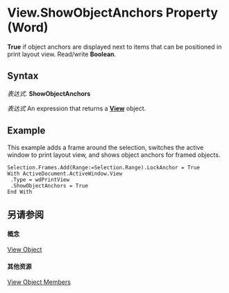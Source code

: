 
# View.ShowObjectAnchors Property (Word)

 **True** if object anchors are displayed next to items that can be positioned in print layout view. Read/write **Boolean**.


## Syntax

 _表达式_. **ShowObjectAnchors**

 _表达式_ An expression that returns a **[View](8bf5b26b-14c0-1985-65b2-3e034360baeb.md)** object.


## Example

This example adds a frame around the selection, switches the active window to print layout view, and shows object anchors for framed objects.


```
Selection.Frames.Add(Range:=Selection.Range).LockAnchor = True 
With ActiveDocument.ActiveWindow.View 
 .Type = wdPrintView 
 .ShowObjectAnchors = True 
End With
```


## 另请参阅


#### 概念


[View Object](8bf5b26b-14c0-1985-65b2-3e034360baeb.md)
#### 其他资源


[View Object Members](http://msdn.microsoft.com/library/b7d2bd4e-c96d-3b8f-98a0-57c145f9aa42%28Office.15%29.aspx)